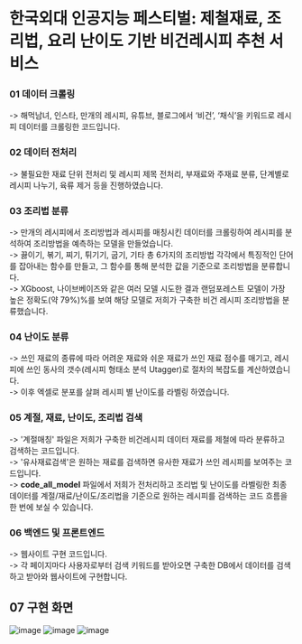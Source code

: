 # 한국외대 인공지능 페스티벌: 제철재료, 조리법, 요리 난이도 기반 비건레시피 추천 서비스

### 01 데이터 크롤링
-> 해먹남녀, 인스타, 만개의 레시피, 유튜브, 블로그에서 ‘비건’, ‘채식’을 키워드로 레시피 데이터를 크롤링한 코드입니다.

### 02 데이터 전처리
-> 불필요한 재료 단위 전처리 및 레시피 제목 전처리, 부재료와 주재료 분류, 단계별로 레시피 나누기, 육류 제거 등을 진행하였습니다.

### 03 조리법 분류
-> 만개의 레시피에서 조리방법과 레시피를 매칭시킨 데이터를 크롤링하여 레시피를 분석하여 조리방법을 예측하는 모델을 만들었습니다.  
-> 끓이기, 볶기, 찌기, 튀기기, 굽기, 기타 총 6가지의 조리방법 각각에서 특징적인 단어를 잡아내는 함수를 만들고, 그 함수를 통해 분석한 값을 기준으로 조리방법을 분류합니다.  
-> XGboost, 나이브베이즈와 같은 여러 모델 시도한 결과 랜덤포레스트 모델이 가장 높은 정확도(약 79%)%를 보여 해당 모델로 저희가 구축한 비건 레시피 조리방법을 분류했습니다.  

### 04 난이도 분류
-> 쓰인 재료의 종류에 따라 어려운 재료와 쉬운 재료가 쓰인 재료 점수를 매기고, 레시피에 쓰인 동사의 갯수(레시피 형태소 분석 Utagger)로 절차의 
복잡도를 계산하였습니다.  
-> 이후 엑셀로 분포를 살펴 레시피 별 난이도를 라벨링 하였습니다.    

### 05 계절, 재료, 난이도, 조리법 검색
-> '계절매칭' 파일은 저희가 구축한 비건레시피 데이터 재료를 제철에 따라 분류하고 검색하는 코드입니다.  
-> '유사재료검색'은 원하는 재료를 검색하면 유사한 재료가 쓰인 레시피를 보여주는 코드입니다.  
-> <b>code_all_model</b> 파일에서 저희가 전처리하고 조리법 및 난이도를 라벨링한 최종 데이터를 계절/재료/난이도/조리법을 기준으로 
원하는 레시피를 검색하는 코드 흐름을 한 번에 보실 수 있습니다.  

### 06 백엔드 및 프론트엔드
-> 웹사이트 구현 코드입니다.    
-> 각 페이지마다 사용자로부터 검색 키워드를 받아오면 구축한 DB에서 데이터를 검색하고 받아와 웹사이트에 구현합니다.  

## 07 구현 화면
![image](https://img1.daumcdn.net/thumb/R1280x0/?scode=mtistory2&fname=https%3A%2F%2Fblog.kakaocdn.net%2Fdn%2F3rQlc%2FbtriFtDPzcV%2FYgKVKHd7Vi31l9P4fmKm6K%2Fimg.jpg)
![image](https://img1.daumcdn.net/thumb/R1280x0/?scode=mtistory2&fname=https%3A%2F%2Fblog.kakaocdn.net%2Fdn%2FdxmZ8L%2FbtriJuvrpE9%2FHYxfVKwAVV5bEhQNAZg1F1%2Fimg.jpg)
![image](https://img1.daumcdn.net/thumb/R1280x0/?scode=mtistory2&fname=https%3A%2F%2Fblog.kakaocdn.net%2Fdn%2FbDZSSv%2FbtriAyGApv3%2FFGOyoZkbVnagXodQETPKUK%2Fimg.jpg)
